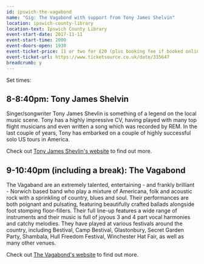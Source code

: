 ```yaml
---
id: ipswich-the-vagabond
name: "Gig: The Vagabond with support from Tony James Shelvin"
location: ipswich-county-library
location-text: Ipswich County Library
event-start-date: 2017-11-11
event-start-time: 2000
event-doors-open: 1930
event-ticket-price: 11 or two for £20 (plus booking fee if booked online)
event-ticket-url: https://www.ticketsource.co.uk/date/335647
breadcrumb: y
---
```


Set times:

## 8-8:40pm: Tony James Shelvin

Singer/songwriter Tony James Shevlin is something of a legend on the local music scene. Tony has a highly impressive CV, having played with many top flight musicians and even written a song which was recorded by REM. In the last couple of years, Tony has embarked on a couple of highly successful solo US tours in America.

Check out [Tony James Shevlin's website](http://www.tonyjamesshevlin.com/) to find out more.

## 9-10:40pm (including a break): The Vagabond

The Vagaband are an extremely talented, entertaining  - and frankly brilliant - Norwich based band who play a mixture of Americana, folk and acoustic rock with a sprinkling of country, blues and soul. Their performances are both poignant and pulsating, featuring beautifully crafted ballads alongside foot stomping floor-fillers. Their full line-up features a wide range of instruments and their music is full of joyous 3 and 4 part vocal harmonies and catchy melodies. They have played at various festivals around the country, including Bestival, Camp Bestival, Glastonbury, Secret Garden Party, Shambala, Hull Freedom Festival, Winchester Hat Fair, as well as many other venues.

Check out [The Vagabond's website](http://www.thevagaband.co.uk) to find out more.

